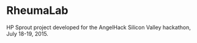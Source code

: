 # RheumaLab

HP Sprout project developed for the AngelHack Silicon Valley hackathon, July 18-19, 2015.
